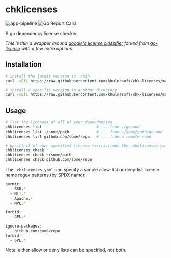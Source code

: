 # chklicenses

![app-pipeline](https://github.com/khulnasoft/chk-licenses/workflows/app-pipeline/badge.svg)
![Go Report Card](https://goreportcard.com/badge/github.com/khulnasoft/chk-licenses)

A go dependency license checker.

*This is thin a wrapper around [google's license classifier](https://www.github.com/google/licenseclassifier) forked from [go-license](https://www.github.com/google/go-licenses) with a few extra options.*

## Installation

```bash
# install the latest version to ./bin
curl -sSfL https://raw.githubusercontent.com/khulnasoft/chk-licenses/master/chklicenses.sh | sh 

# install a specific version to another directory
curl -sSfL https://raw.githubusercontent.com/khulnasoft/chk-licenses/master/chklicenses.sh | sh -s -- -b ./path/to/bin v1.26.0
```

## Usage

```bash
# list the licenses of all of your dependencies...
chklicenses list                        # ... from ./go.mod
chklicenses list ~/some/path            # ... from ~/some/path/go.mod
chklicenses list github.com/some/repo   # ... from a remote repo

# pass/fail of user-specified license restrictions (by .chklicenses.yaml)
chklicenses check
chklicenses check ~/some/path
chklicenses check github.com/some/repo
```

The `.chklicenses.yaml` can specify a simple allow-list or deny-list license name regex patterns (by SPDX name):

```bash
permit:
  - BSD.*
  - MIT.*
  - Apache.*
  - MPL.*
```

```bash
forbid:
  - GPL.*
```

```bash
ignore-packages:
  - github.com/some/repo
forbid:
  - GPL.*
```

Note: either allow or deny lists can be specified, not both.
